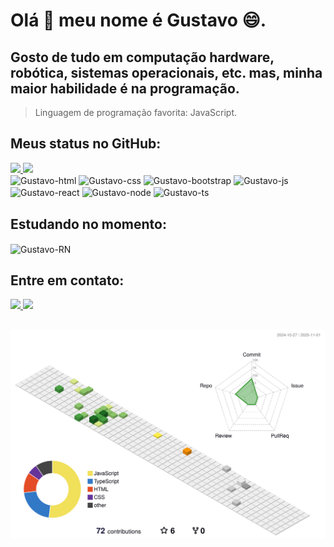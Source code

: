 # Olá 👋 meu nome é Gustavo 😄.

## Gosto de tudo em computação hardware, robótica, sistemas operacionais, etc. mas, minha maior habilidade é na programação.
> Linguagem de programação favorita: JavaScript.

##
## Meus status no GitHub:
<div align="left">
  <a href="https://github.com/GustavoMatoi"> 
  <img height="150em" src="https://github-readme-stats.vercel.app/api?username=GustavoMatoi&show_icons=true&theme=algolia&include_all_commits=true&count_private=true"/>
  <img height="130em" src="https://github-readme-stats.vercel.app/api/top-langs/?username=Gustavomatoi&layout=compact&langs_count=7&theme=algolia"/><br>
  </a>
  <img align="center" alt="Gustavo-html" height="50" width="40" src="https://cdn.jsdelivr.net/gh/devicons/devicon/icons/html5/html5-original.svg" />
  <img align="center" alt="Gustavo-css" height="50" width="40" src="https://cdn.jsdelivr.net/gh/devicons/devicon/icons/css3/css3-original.svg" />
  <img align="center" alt="Gustavo-bootstrap" height="50" width="50" src="https://upload.wikimedia.org/wikipedia/commons/thumb/b/b2/Bootstrap_logo.svg/1280px-Bootstrap_logo.svg.png" />
  <img align="center" alt="Gustavo-js" height="50" width="40"  src="https://cdn.jsdelivr.net/gh/devicons/devicon/icons/javascript/javascript-original.svg" />
  <img align="center" alt="Gustavo-react" height="50" width="50" src="https://upload.wikimedia.org/wikipedia/commons/thumb/a/a7/React-icon.svg/2300px-React-icon.svg.png" />
  <img align="center" alt="Gustavo-node" height="50" width="40" src="https://seeklogo.com/images/N/nodejs-logo-FBE122E377-seeklogo.com.png" />
  <img align="center" alt="Gustavo-ts" height="50" width="50" src="https://cdn-icons-png.flaticon.com/512/5968/5968381.png" />

  </div>
  
## Estudando no momento: 
<img align="center" alt="Gustavo-RN" height="50" width="350" src="https://miro.medium.com/max/1400/1*safAvjgR68qpQCreDTOcYA.png"/>


## Entre em contato:

<div>
  <a href="https://www.instagram.com/gustavomatoi/?hl=pt-br" target="_blank"> <img src="https://img.shields.io/badge/Instagram-E4405F?style=for-the-badge&logo=instagram&logoColor=white"> </a>
  <a href="mailto:gustavovt.contato@gmail.com" target="_blank"> <img src ="https://img.shields.io/badge/Gmail-D14836?style=for-the-badge&logo=gmail&logoColor=white"> </a> 
</div>

##

![github-contribution-grid](./profile-3d-contrib/profile-south-season-animate.svg)
